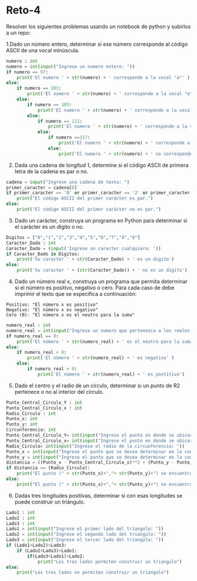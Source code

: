 # Reto-4
Resolver los siguientes problemas usando un notebook de python y subirlos a un repo: 

  1.Dado un número entero, determinar si ese número corresponde al código ASCII de una vocal minúscula.

```Python
numero : int
numero = int(input("Ingrese un numero entero: "))
if numero == 97:
    print('El numero ' + str(numero) + ' corresponde a la vocal "a"' )
else:
    if numero == 101:
        print('El numero ' + str(numero) + ' corresponde a la vocal "e"')
    else:
        if numero == 105:
            print('El numero ' + str(numero) + ' corresponde a la vocal "i"')
        else:
            if numero == 111:
                print('El numero ' + str(numero) + ' corresponde a la vocal "o"')
            else:
                if numero ==117:
                    print('El numero ' + str(numero) + ' corresponde a la vocal "u"')
                else:
                    print('El numero ' + str(numero) + ' no corresponde ninguna vocal')
```
  2. Dada una cadena de longitud 1, determine si el código ASCII de primera letra de la cadena es par o no.
```Python
cadena = input("Ingrese una cadena de texto: ")
primer_caracter = cadena[0]
if primer_caracter == '0' or primer_caracter == '2' or primer_caracter == '4' or primer_caracter == '6' or primer_caracter == '8':
    print("El código ASCII del primer carácter es par.")
else:
    print("El código ASCII del primer carácter no es par.")
```
  3. Dado un carácter, construya un programa en Python para determinar si el carácter es un dígito o no.
```Python
Digitos = ["0","1","2","3","4","5","6","7","8","9"]
Caracter_Dado : int
Caracter_Dado = (input('Ingrese un caracter cualquiera: '))
if Caracter_Dado in Digitos:
    print('Su caracter ' + str(Caracter_Dado) + ' es un digito')
else:
    print('Su caracter ' + (str(Caracter_Dado)) + ' no es un digito')
```     
  4. Dado un número real x, construya un programa que permita determinar si el número es positivo, negativo o cero. Para cada caso de debe imprimir el texto que se especifica a continuación:

    Positivo: "El número x es positivo"
    Negativo: "El número x es negativo"
    Cero (0): "El número x es el neutro para la suma"
```Python
numero_real : int
numero_real = int(input("Ingrese un numero que pertenezca a los reales: "))
if numero_real == 0:
    print('El número ' + str(numero_real) + ' es el neutro para la suma' )
else:
    if numero_real < 0:
        print('El número ' + str(numero_real) + ' es negativo' )
    else:
        if numero_real > 0:
            print('El número ' + str(numero_real) + ' es postitivo')
```
  5. Dado el centro y el radio de un círculo, determinar si un punto de R2 pertenece o no al interior del círculo.
```Python
Punto_Central_Circulo_Y : int
Punto_Central_Circulo_x : int
Radio_Circulo : int
Punto_x: int
Punto_y: int
Circunferencia: int
Punto_Central_Circulo_Y= int(input("Ingrese el punto en donde se ubicara el centro en y: "))
Punto_Central_Circulo_x= int(input("Ingrese el punto en donde se ubicara el centro en x: "))
Radio_Circulo= int(input("Ingrese el radio de la circunferencia: "))
Punto_x = int(input("Ingrese el punto que se desea determinar en la coordenada x: "))
Punto_y = int(input("Ingrese el punto que se desea determinar en la coordenada y: "))
distancia = ((Punto_x - Punto_Central_Circulo_x)**2 + (Punto_y - Punto_Central_Circulo_Y)**2) ** (1/2)
if distancia <= (Radio_Circulo):
    print("El punto (" + str(Punto_x)+","+ str(Punto_y)+") se encuentra en el interior de la circunferencia")
else:
    print("El punto (" + str(Punto_x)+","+ str(Punto_y)+") se encuentra afuera de la circunferencia" )
```
  6. Dadas tres longitudes positivas, determinar si con esas longitudes se puede construir un triángulo.
```Python
Lado1 : int
Lado2 : int
Lado3 : int
Lado1 = int(input("Ingrese el primer lado del triangulo: "))
Lado2 = int(input("Ingrese el segundo lado del triangulo: "))
Lado3 = int(input("Ingrese el tercer lado del triangulo: "))
if (Lado1+Lado2)>Lado3:
    if (Lado2+Lado3)>Lado1:
        if(Lado3+Lado1)>Lado2:
            print("Los tres lados permiten construir un triangulo")
else:
    print("Los tres lados no permiten construir un triangulo")
```
